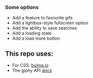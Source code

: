 
### Some options
- Add a feature to favourite gifs
- Add a lightbox-style fullscreen option
- Add the ability to save searches
- Add a loading state
- Add a load more button

## This repo uses:
- For CSS: [bulma.io](http://bulma.io)
- The giphy API [docs](https://github.com/Giphy/GiphyAPI#search-endpoint)
